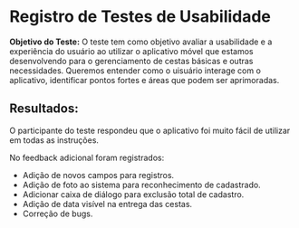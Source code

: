 # Registro de Testes de Usabilidade

**Objetivo do Teste:** O teste tem como objetivo avaliar a usabilidade e a experiência do usuário ao utilizar o aplicativo móvel que estamos desenvolvendo para o gerenciamento de cestas básicas e outras necessidades. Queremos entender como o uisuário interage com o aplicativo, identificar pontos fortes e áreas que podem ser aprimoradas.

## Resultados:
O participante do teste respondeu que o aplicativo foi muito fácil de utilizar em todas as instruções.

No feedback adicional foram registrados:

- Adição de novos campos para registros.
- Adição de foto ao sistema para reconhecimento de cadastrado.
- Adicionar caixa de diálogo para exclusão total de cadastro.
- Adição de data visível na entrega das cestas.
- Correção de bugs.


